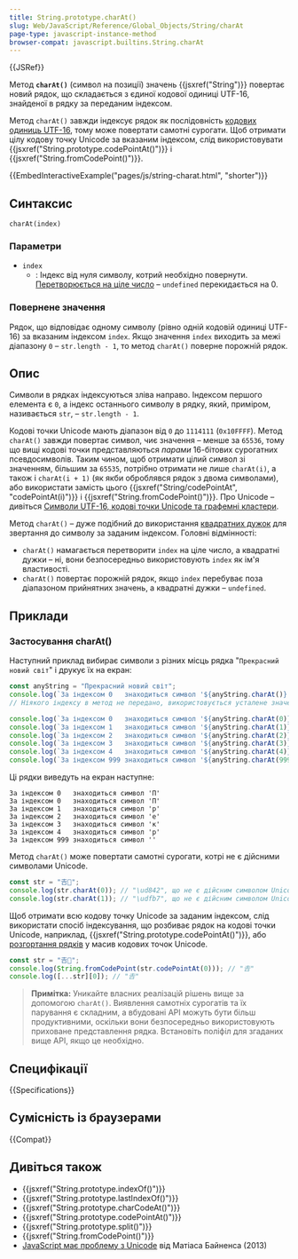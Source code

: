 ```yaml
---
title: String.prototype.charAt()
slug: Web/JavaScript/Reference/Global_Objects/String/charAt
page-type: javascript-instance-method
browser-compat: javascript.builtins.String.charAt
---
```


{{JSRef}}

Метод **`charAt()`** (символ на позиції) значень {{jsxref("String")}} повертає новий рядок, що складається з єдиної кодової одиниці UTF-16, знайденої в рядку за переданим індексом.

Метод `charAt()` завжди індексує рядок як послідовність [кодових одиниць UTF-16](/uk/docs/Web/JavaScript/Reference/Global_Objects/String#symvoly-utf-16-kodovi-tochky-unicode-ta-hrafemni-klastery), тому може повертати самотні сурогати. Щоб отримати цілу кодову точку Unicode за вказаним індексом, слід використовувати {{jsxref("String.prototype.codePointAt()")}} і {{jsxref("String.fromCodePoint()")}}.

{{EmbedInteractiveExample("pages/js/string-charat.html", "shorter")}}

## Синтаксис

```js-nolint
charAt(index)
```

### Параметри

- `index`
  - : Індекс від нуля символу, котрий необхідно повернути. [Перетворюється на ціле число](/uk/docs/Web/JavaScript/Reference/Global_Objects/Number#peretvorennia-na-tsile) – `undefined` перекидається на 0.

### Повернене значення

Рядок, що відповідає одному символу (рівно одній кодовій одиниці UTF-16) за вказаним індексом `index`. Якщо значення `index` виходить за межі діапазону `0` – `str.length - 1`, то метод `charAt()` поверне порожній рядок.

## Опис

Символи в рядках індексуються зліва направо. Індексом першого елемента є `0`, а індекс останнього символу в рядку, який, приміром, називається `str`, – `str.length - 1`.

Кодові точки Unicode мають діапазон від `0` до `1114111` (`0x10FFFF`). Метод `charAt()` завжди повертає символ, чиє значення – менше за `65536`, тому що вищі кодові точки представляються _парами_ 16-бітових сурогатних псевдосимволів. Таким чином, щоб отримати цілий символ зі значенням, більшим за `65535`, потрібно отримати не лише `charAt(i)`, а також і `charAt(i + 1)` (як якби оброблявся рядок з двома символами), або використати замість цього {{jsxref("String/codePointAt", "codePointAt(i)")}} і {{jsxref("String.fromCodePoint()")}}. Про Unicode – дивіться [Символи UTF-16, кодові точки Unicode та графемні кластери](/uk/docs/Web/JavaScript/Reference/Global_Objects/String#symvoly-utf-16-kodovi-tochky-unicode-ta-hrafemni-klastery).

Метод `charAt()` – дуже подібний до використання [квадратних дужок](/uk/docs/Web/JavaScript/Reference/Operators/Property_accessors#kvadratni-duzhky) для звертання до символу за заданим індексом. Головні відмінності:

- `charAt()` намагається перетворити `index` на ціле число, а квадратні дужки – ні, вони безпосередньо використовують `index` як ім'я властивості.
- `charAt()` повертає порожній рядок, якщо `index` перебуває поза діапазоном прийнятних значень, а квадратні дужки – `undefined`.

## Приклади

### Застосування charAt()

Наступний приклад вибирає символи з різних місць рядка "`Прекрасний новий світ`" і друкує їх на екран:

```js
const anyString = "Прекрасний новий світ";
console.log(`За індексом 0   знаходиться символ '${anyString.charAt()}'`);
// Ніякого індексу в метод не передано, використовується усталене значення 0

console.log(`За індексом 0   знаходиться символ '${anyString.charAt(0)}'`);
console.log(`За індексом 1   знаходиться символ '${anyString.charAt(1)}'`);
console.log(`За індексом 2   знаходиться символ '${anyString.charAt(2)}'`);
console.log(`За індексом 3   знаходиться символ '${anyString.charAt(3)}'`);
console.log(`За індексом 4   знаходиться символ '${anyString.charAt(4)}'`);
console.log(`За індексом 999 знаходиться символ '${anyString.charAt(999)}'`);
```

Ці рядки виведуть на екран наступне:

```plain
За індексом 0   знаходиться символ 'П'
За індексом 0   знаходиться символ 'П'
За індексом 1   знаходиться символ 'р'
За індексом 2   знаходиться символ 'е'
За індексом 3   знаходиться символ 'к'
За індексом 4   знаходиться символ 'р'
За індексом 999 знаходиться символ ''
```

Метод `charAt()` може повертати самотні сурогати, котрі не є дійсними символами Unicode.

```js
const str = "𠮷𠮾";
console.log(str.charAt(0)); // "\ud842", що не є дійсним символом Unicode
console.log(str.charAt(1)); // "\udfb7", що не є дійсним символом Unicode
```

Щоб отримати всю кодову точку Unicode за заданим індексом, слід використати спосіб індексування, що розбиває рядок на кодові точки Unicode, наприклад, {{jsxref("String.prototype.codePointAt()")}}, або [розгортання рядків](/uk/docs/Web/JavaScript/Reference/Global_Objects/String/Symbol.iterator) у масив кодових точок Unicode.

```js
const str = "𠮷𠮾";
console.log(String.fromCodePoint(str.codePointAt(0))); // "𠮷"
console.log([...str][0]); // "𠮷"
```

> **Примітка:** Уникайте власних реалізацій рішень вище за допомогою `charAt()`. Виявлення самотніх сурогатів та їх парування є складним, а вбудовані API можуть бути більш продуктивними, оскільки вони безпосередньо використовують приховане представлення рядка. Встановіть поліфіл для згаданих вище API, якщо це необхідно.

## Специфікації

{{Specifications}}

## Сумісність із браузерами

{{Compat}}

## Дивіться також

- {{jsxref("String.prototype.indexOf()")}}
- {{jsxref("String.prototype.lastIndexOf()")}}
- {{jsxref("String.prototype.charCodeAt()")}}
- {{jsxref("String.prototype.codePointAt()")}}
- {{jsxref("String.prototype.split()")}}
- {{jsxref("String.fromCodePoint()")}}
- [JavaScript має проблему з Unicode](https://mathiasbynens.be/notes/javascript-unicode) від Матіаса Байненса (2013)
